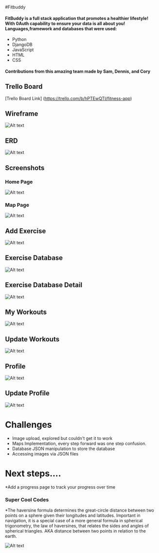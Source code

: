 #Fitbuddy
#### FitBuddy is a full stack application that promotes a healthier lifestyle! With 0Auth capability to ensure your data is all about you! Languages,framework and databases that were used:
* Python
* DjangoDB
* JavaScript
* HTML
* CSS

#### Contributions from this amazing team made by Sam, Dennis, and Cory
## Trello Board
[Trello Board Link] (https://trello.com/b/hPTEwQTI/fitness-app)

## Wireframe
![Alt text](main_app/static/css/READMEpics/fitbuddywireframe.png)

## ERD 
![Alt text](/main_app/static/css/READMEpics/erd.png "ERD")

## Screenshots
### Home Page
![Alt text](/main_app/static/css/READMEpics/fitbuddyhome.png "home")

### Map Page
![Alt text](/main_app/static/css/READMEpics/map.png "map")

## Add Exercise
![Alt text](/main_app/static/css/READMEpics/addexercise.png "addexercise")

## Exercise Database
![Alt text](/main_app/static/css/READMEpics/exercisedatabase.png "exercise database")

## Exercise Database Detail
![Alt text](/main_app/static/css/READMEpics/exercisedatabase2.png "exercise database detail")

## My Workouts 
![Alt text](/main_app/static/css/READMEpics/myworkouts.png "My workouts")

## Update Workouts
![Alt text](/main_app/static/css/READMEpics/updateworkout.png "Update workout")

## Profile
![Alt text](/main_app/static/css/READMEpics/profile.png "Profile")

## Update Profile
![Alt text](/main_app/static/css/READMEpics/updateprofile.png "update profile")

# Challenges
* Image upload, explored but couldn't get it to work
* Maps Implementation, every step forward was one step confusion.
* Database JSON manipulation to store the database 
* Accessing images via JSON files

# Next steps....
*Add a progress page to track your progress over time

### Super Cool Codes
*The haversine formula determines the great-circle distance between two points on a sphere given their longitudes and latitudes. Important in navigation, it is a special case of a more general formula in spherical trigonometry, the law of haversines, that relates the sides and angles of spherical triangles. AKA distance between two points in relation to the earth.


![Alt text](/main_app/static/css/READMEpics/haversinedistance.png "haversine distance ")